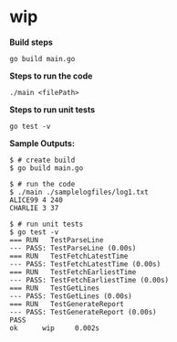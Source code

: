 # wip

**Build steps**

    go build main.go

**Steps to run the code**

    ./main <filePath>

**Steps to run unit tests**

    go test -v

**Sample Outputs:**

    $ # create build
    $ go build main.go

    $ # run the code
    $ ./main ./samplelogfiles/log1.txt
    ALICE99 4 240
    CHARLIE 3 37

    $ # run unit tests
    $ go test -v
    === RUN   TestParseLine
    --- PASS: TestParseLine (0.00s)
    === RUN   TestFetchLatestTime
    --- PASS: TestFetchLatestTime (0.00s)
    === RUN   TestFetchEarliestTime
    --- PASS: TestFetchEarliestTime (0.00s)
    === RUN   TestGetLines
    --- PASS: TestGetLines (0.00s)
    === RUN   TestGenerateReport
    --- PASS: TestGenerateReport (0.00s)
    PASS
    ok      wip     0.002s
